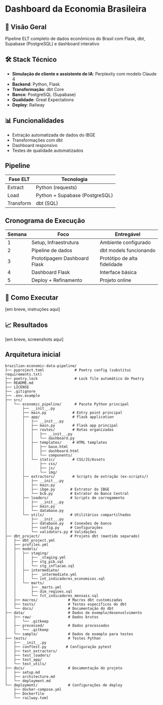 # Dashboard da Economia Brasileira
## 🎯 Visão Geral
Pipeline ELT completo de dados econômicos do Brasil com Flask, dbt, Supabase (PostgreSQL) e dashboard interativo


## 🛠️ Stack Técnico
- **Simulação de cliente e assistente de IA**: Perplexity com modelo Claude 4
- **Backend**: Python, Flask
- **Transformação**: dbt Core
- **Banco**: PostgreSQL (Supabase)
- **Qualidade**: Great Expectations
- **Deploy**: Railway

## 📊 Funcionalidades
- Extração automatizada de dados do IBGE
- Transformações com dbt
- Dashboard responsivo
- Testes de qualidade automatizados

## Pipeline
| Fase ELT | Tecnologia |
| -------- | ---------- |
| Extract | Python (requests) |
| Load | Python + Supabase (PostgreSQL) |
| Transform | dbt (SQL) |

## Cronograma de Execução
| Semana | Foco | Entregável |
| ------ | ---- | ---------- |
| 1 | Setup, Infraestrutura | Ambiente configurado |
| 2 | Pipeline de dados | dbt models funcionando |
| 3 | Prototipagem Dashboard Flask | Protótipo de alta fidelidade |
| 4 | Dashboard Flask | Interface básica |
| 5 | Deploy + Refinamento | Projeto online |

## 🚀 Como Executar
[em breve, instruções aqui]

## 📈 Resultados
[em breve, screenshots aqui]

## Arquitetura inicial
````
brazilian-economic-data-pipeline/
├── pyproject.toml              # Poetry config (substitui requirements.txt)
├── poetry.lock                 # Lock file automático do Poetry
├── README.md
├── LICENSE
├── .gitignore
├── .env.example
├── src/
│   └── economic_pipeline/      # Pacote Python principal
│       ├── __init__.py
│       ├── main.py            # Entry point principal
│       ├── app/               # Flask application
│       │   ├── __init__.py
│       │   ├── main.py        # Flask app principal
│       │   ├── routes/        # Rotas organizadas
│       │   │   ├── __init__.py
│       │   │   └── dashboard.py
│       │   ├── templates/     # HTML templates
│       │   │   ├── base.html
│       │   │   ├── dashboard.html
│       │   │   └── components/
│       │   └── static/        # CSS/JS/Assets
│       │       ├── css/
│       │       ├── js/
│       │       └── img/
│       ├── extractors/        # Scripts de extração (ex-scripts/)
│       │   ├── __init__.py
│       │   ├── main.py
│       │   ├── ibge.py       # Extrator do IBGE
│       │   └── bcb.py        # Extrator do Banco Central
│       ├── loaders/          # Scripts de carregamento
│       │   ├── __init__.py
│       │   ├── main.py
│       │   └── database.py
│       └── utils/            # Utilitários compartilhados
│           ├── __init__.py
│           ├── database.py   # Conexões de banco
│           ├── config.py     # Configurações
│           └── validators.py # Validações
├── dbt_project/              # Projeto dbt (mantido separado)
│   ├── dbt_project.yml
│   ├── profiles.yml
│   ├── models/
│   │   ├── staging/
│   │   │   ├── _staging.yml
│   │   │   ├── stg_pib.sql
│   │   │   └── stg_inflacao.sql
│   │   ├── intermediate/
│   │   │   ├── _intermediate.yml
│   │   │   └── int_indicadores_economicos.sql
│   │   └── marts/
│   │       ├── _marts.yml
│   │       ├── dim_regioes.sql
│   │       └── fct_indicadores_mensais.sql
│   ├── macros/              # Macros dbt customizadas
│   ├── tests/               # Testes específicos do dbt
│   └── docs/                # Documentação do dbt
├── data/                    # Dados de exemplo/desenvolvimento
│   ├── raw/                 # Dados brutos
│   │   └── .gitkeep
│   ├── processed/           # Dados processados
│   │   └── .gitkeep
│   └── sample/              # Dados de exemplo para testes
├── tests/                   # Testes Python
│   ├── __init__.py
│   ├── conftest.py         # Configuração pytest
│   ├── test_extractors/
│   ├── test_loaders/
│   ├── test_app/
│   └── test_utils/
├── docs/                    # Documentação do projeto
│   ├── setup.md
│   ├── architecture.md
│   └── deployment.md
└── deployment/              # Configurações de deploy
    ├── docker-compose.yml
    ├── Dockerfile
    └── railway.toml
````
